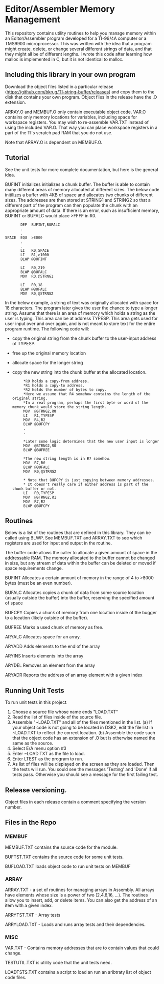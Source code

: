 # Editor/Assembler Memory Management

This repository contains utility routines to help you manage memory within an Editor/Assembler program developed for a TI-99/4A computer or a TMS9900 microprocessor. This was written with the idea that a program might create, delete, or change several different strings of data, and that they might all be of different lengths. I wrote this code after learning how malloc is implemented in C, but it is not identical to malloc.

## Including this library in your own program

Download the object files listed in a particular release (https://github.com/bkrug/TI-string-buffer/releases) and copy them to the disk that contains your own program.
Object files in the release have the .O extension.

ARRAY.O and MEMBUF.O only contain executable object code. 
VAR.O contains only memory locations for variables, including space for workspace registers.
You may wish to re-assemble VAR.TXT instead of using the included VAR.O.
That way you can place workspace registers in a part of the TI's scratch pad RAM that you do not use.

Note that ARRAY.O is dependent on MEMBUF.O.

## Tutorial

See the unit tests for more complete documentation, but here is the general idea.

BUFINT initializes initializes a chunk buffer.
The buffer is able to contain many different areas of memory allocated at different sizes.
The below code initilizes a buffer with 4KB of space and allocates two chunks of different sizes.
The addresses are then stored at STRING1 and STRING2 so that a different part of the program can then populate the chunk with an appropriate amount of data.
If there is an error, such as insufficient memory, BUFINT or BUFALC would place >FFFF in R0.

           DEF  BUFINT,BUFALC
           .
           .
    SPACE  EQU  >E000
           .
           .
           LI   R0,SPACE
           LI   R1,>1000
           BLWP @BUFINT
           
           LI   R0,219
           BLWP @BUFALC
           MOV  R0,@STRNG1
           
           LI   R0,18
           BLWP @BUFALC
           MOV  R0,@STRNG2

In the below example, a string of text was originally allocated with space for 18 characters.
The program later gives the user the chance to type a longer string.
Assume that there is an area of memory which holds a string as the user is typing.
This area can be at address TYPESP.
This area gets used for user input over and over again, and is not meant to store text for the entire program runtime.
The following code will:
* copy the original string from the chunk buffer to the user-input address of TYPESP.
* free up the original memory location
* allocate space for the longer string
* copy the new string into the chunk buffer at the allocated location.

           *R0 holds a copy-from address.
           *R1 holds a copy-to address.
           *R2 holds the number of bytes to copy. 
           *Here we assume that R4 somehow contains the length of the original string.
           *In a real program, perhaps the first byte or word of the memory chunk would store the string length.
           MOV  @STRNG2,R0
           LI   R1,TYPESP
           MOV  R4,R2
           BLWP @BUFCPY
           .
           .
           
           *Later some logic determines that the new user input is longer
           MOV  @STRNG2,R0
           BLWP @BUFREE
           
           *The new string length is in R7 somehow.
           MOV  R7,R0
           BLWP @BUFALC
           MOV  R0,@STRNG2
           
           * Note that BUFCPY is just copying between memory addresses.
           * It doesn't really care if either address is part of the chunk buffer or not.
           LI   R0,TYPESP
           MOV  @STRNG2,R1
           MOV  R7,R2
           BLWP @BUFCPY


## Routines

Below is a list of the routines that are defined in this library.
They can be called using BLWP.
See MEMBUF.TXT and ARRAY.TXT to see which registers are used for input and output in the routine.

The buffer code allows the caller to allocate a given amount of space in the addressable RAM. The memory allocated to the buffer cannot be changed in size, but any stream of data within the buffer can be deleted or moved if space requirements change.

BUFINT
Allocates a certain amount of memory in the range of 4 to >8000 bytes (must be an even number).

BUFALC
Allocates copies a chunk of data from some source location (usually outside the buffer) into the buffer, reserving the specified amount of space

BUFCPY
Copies a chunk of memory from one location inside of the bugger to a location (likely outside of the buffer).

BUFREE
Marks a used chunk of memory as free.

ARYALC
Allocates space for an array.

ARYADD
Adds elements to the end of the array

ARYINS
Inserts elements into the array

ARYDEL
Removes an element from the array

ARYADR
Reports the address of an array element with a given index

## Running Unit Tests

To run unit tests in this project:
1. Choose a source file whose name ends "LOAD.TXT"
2. Read the list of files inside of the source file.
3. Assemble "~LOAD.TXT" and all of the files mentioned in the list.
(a) If your object code is not going to be located in DSK2, edit the file list in ~LOAD.TXT to reflect the correct location.
(b) Assemble the code such that the object code has an extension of .O but is otherwise named the same as the source.
4. Select E/A menu option #3
5. Enter ~LOAD.TXT as the file to load.
6. Enter LTEST as the program to run.
7. As list of files will be displayed on the screen as they are loaded. Then the tests will run. You sould see the messages 'Testing' and 'Done' if all tests pass. Otherwise you should see a message for the first failing test.

## Release versioning.

Object files in each release contain a comment specifying the version number.

## Files in the Repo

### MEMBUF

MEMBUF.TXT contains the source code for the module.

BUFTST.TXT contains the source code for some unit tests.

BUFLOAD.TXT loads object code to run unit tests on MEMBUF

### ARRAY

ARRAY.TXT - a set of routines for managing arrays in Assembly.
All arrays have elements whose size is a power of two (2,4,8,16, ...).
The routines allow you to insert, add, or delete items.
You can also get the address of an item with a given index.

ARRYTST.TXT - Array tests

ARRYLOAD.TXT - Loads and runs array tests and their dependencies.

### MISC

VAR.TXT - Contains memory addresses that are to contain values that could change.

TESTUTIL.TXT is utility code that the unit tests need.

LOADTSTS.TXT contains a script to load an run an aribtraty list of object code files.
